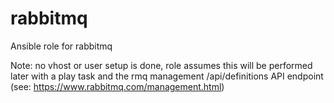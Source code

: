 # rabbitmq
Ansible role for rabbitmq

Note: no vhost or user setup is done, role assumes this will be performed later with a play task and the rmq management /api/definitions API endpoint (see: https://www.rabbitmq.com/management.html)
